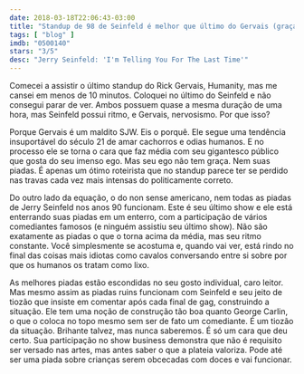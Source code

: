```yaml
---
date: 2018-03-18T22:06:43-03:00
title: "Standup de 98 de Seinfeld é melhor que último do Gervais (graças ao SJW)"
tags: [ "blog" ]
imdb: "0500140"
stars: "3/5"
desc: "Jerry Seinfeld: 'I'm Telling You For The Last Time'"
---
```

Comecei a assistir o último standup do Rick Gervais, Humanity, mas me cansei em menos de 10 minutos. Coloquei no último do Seinfeld e não consegui parar de ver. Ambos possuem quase a mesma duração de uma hora, mas Seinfeld possui ritmo, e Gervais, nervosismo. Por que isso?

Porque Gervais é um maldito SJW. Eis o porquê. Ele segue uma tendência insuportável do século 21 de amar cachorros e odias humanos. E no processo ele se torna o cara que faz média com seu gigantesco público que gosta do seu imenso ego. Mas seu ego não tem graça. Nem suas piadas. É apenas um ótimo roteirista que no standup parece ter se perdido nas travas cada vez mais intensas do politicamente correto.

Do outro lado da equação, o do non sense americano, nem todas as piadas de Jerry Seinfeld nos anos 90 funcionam. Este é seu último show e ele está enterrando suas piadas em um enterro, com a participação de vários comediantes famosos (e ninguém assistiu seu último show). Não são exatamente as piadas o que o torna acima da média, mas seu ritmo constante. Você simplesmente se acostuma e, quando vai ver, está rindo no final das coisas mais idiotas como cavalos conversando entre si sobre por que os humanos os tratam como lixo.

As melhores piadas estão escondidas no seu gosto individual, caro leitor. Mas mesmo assim as piadas ruins funcionam com Seinfeld e seu jeito de tiozão que insiste em comentar após cada final de gag, construindo a situação. Ele tem uma noção de construção tão boa quanto George Carlin, o que o coloca no topo mesmo sem ser de fato um comediante. É um tiozão da situação. Brihante talvez, mas nunca saberemos. É só um cara que deu certo. Sua participação no show business demonstra que não é requisito ser versado nas artes, mas antes saber o que a plateia valoriza. Pode até ser uma piada sobre crianças serem obcecadas com doces e vai funcionar.
